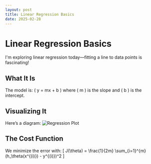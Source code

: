 ```yaml
---
layout: post
title: Linear Regression Basics
date: 2025-02-28
---
```


# Linear Regression Basics

I'm exploring linear regression today—fitting a line to data points is fascinating!

## What It Is

The model is:
\( y = mx + b \)
where \( m \) is the slope and \( b \) is the intercept.

## Visualizing It

Here’s a diagram:
![Regression Plot](/assets/images/regression_plot.png)

## The Cost Function

We minimize the error with:
\[
J(\theta) = \frac{1}{2m} \sum_{i=1}^{m} (h_\theta(x^{(i)}) - y^{(i)})^2
\]
